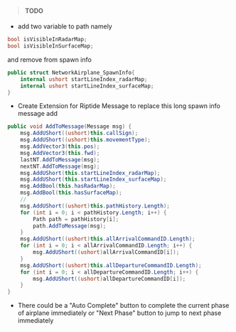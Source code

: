 
> #### TODO
* add two variable to path namely

```csharp
bool isVisibleInRadarMap;
bool isVisibleInSurfaceMap;
```

and remove from spawn info

```csharp
public struct NetworkAirplane_SpawnInfo{
    internal ushort startLineIndex_radarMap;
    internal ushort startLineIndex_surfaceMap;
}
```

* Create Extension for Riptide Message to replace this long spawn info message add
```csharp
public void AddToMessage(Message msg) {
    msg.AddUShort((ushort)this.callSign);
    msg.AddUShort((ushort)this.movementType);
    msg.AddVector3(this.pos);
    msg.AddVector3(this.fwd);
    lastNT.AddToMessage(msg);
    nextNT.AddToMessage(msg);
    msg.AddUShort(this.startLineIndex_radarMap);
    msg.AddUShort(this.startLineIndex_surfaceMap);
    msg.AddBool(this.hasRadarMap);
    msg.AddBool(this.hasSurfaceMap);
    //
    msg.AddUShort((ushort)this.pathHistory.Length);
    for (int i = 0; i < pathHistory.Length; i++) {
        Path path = pathHistory[i];
        path.AddToMessage(msg);
    }
    msg.AddUShort((ushort)this.allArrivalCommandID.Length);
    for (int i = 0; i < allArrivalCommandID.Length; i++) {
        msg.AddUShort((ushort)allArrivalCommandID[i]);
    }
    msg.AddUShort((ushort)this.allDepartureCommandID.Length);
    for (int i = 0; i < allDepartureCommandID.Length; i++) {
        msg.AddUShort((ushort)allDepartureCommandID[i]);
    }
}
```

* There could be a "Auto Complete" button to complete the current phase of airplane immediately or "Next Phase" button to jump to next phase immediately

